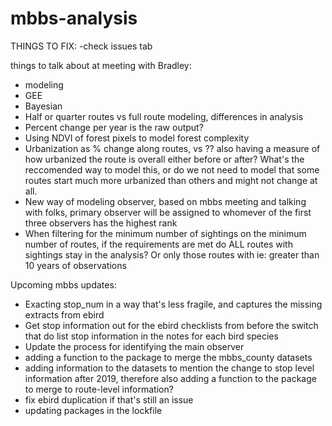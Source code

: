 # mbbs-analysis

THINGS TO FIX:
-check issues tab 

things to talk about at meeting with Bradley:
- modeling
- GEE 
- Bayesian
- Half or quarter routes vs full route modeling, differences in analysis
- Percent change per year is the raw output?
- Using NDVI of forest pixels to model forest complexity
- Urbanization as % change along routes, vs ?? also having a measure of how urbanized the route is overall either before or after? What's the reccomended way to model this, or do we not need to model that some routes start much more urbanized than others and might not change at all. 
- New way of modeling observer, based on mbbs meeting and talking with folks, primary observer will be assigned to whomever of the first three observers has the highest rank
- When filtering for the minimum number of sightings on the minimum number of routes, if the requirements are met do ALL routes with sightings stay in the analysis? Or only those routes with ie: greater than 10 years of observations

Upcoming mbbs updates:
- Exacting stop_num in a way that's less fragile, and captures the missing extracts from ebird
- Get stop information out for the ebird checklists from before the switch that do list stop information in the notes for each bird species
- Update the process for identifying the main observer
- adding a function to the package to merge the mbbs_county datasets
- adding information to the datasets to mention the change to stop level information after 2019, therefore also adding a function to the package to merge to route-level information? 
- fix ebird duplication if that's still an issue
- updating packages in the lockfile
